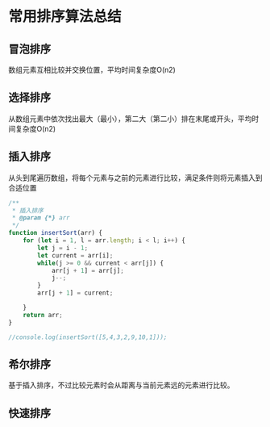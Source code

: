 # 常用排序算法总结

## 冒泡排序
数组元素互相比较并交换位置，平均时间复杂度O(n2)


## 选择排序
从数组元素中依次找出最大（最小），第二大（第二小）排在末尾或开头，平均时间复杂度O(n2)

## 插入排序
从头到尾遍历数组，将每个元素与之前的元素进行比较，满足条件则将元素插入到合适位置
```javascript
/**
 * 插入排序
 * @param {*} arr 
 */
function insertSort(arr) {
    for (let i = 1, l = arr.length; i < l; i++) {
        let j = i - 1;
        let current = arr[i];
        while(j >= 0 && current < arr[j]) {
            arr[j + 1] = arr[j];
            j--;
        }
        arr[j + 1] = current; 

    }
    return arr;
}

//console.log(insertSort([5,4,3,2,9,10,1]));
```

## 希尔排序
基于插入排序，不过比较元素时会从距离与当前元素远的元素进行比较。

## 快速排序
